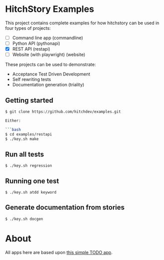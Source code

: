 # HitchStory Examples

This project contains complete examples for how hitchstory
can be used in four types of projects:

- [ ] Command line app (commandline)
- [ ] Python API (pythonapi)
- [X] REST API (restapi)
- [ ] Website (with playwright) (website)

These projects can be used to demonstrate:

* Acceptance Test Driven Development
* Self rewriting tests
* Documentation generation (triality)


## Getting started

```bash
$ git clone https://github.com/hitchdev/examples.git

Either:

```bash
$ cd examples/restapi
$ ./key.sh make
```

## Run all tests

```
$ ./key.sh regression
```

## Running one test

```
$ ./key.sh atdd keyword
```

## Generate documentation from stories

```
$ ./key.sh docgen
```


# About

All apps here are based upon [this simple TODO app](https://github.com/ovinokurov/ToDo).
